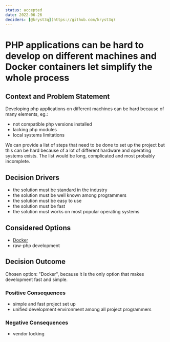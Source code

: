 ```yaml
---
status: accepted
date: 2022-06-26
deciders: [@kryst3q](https://github.com/kryst3q)
---
```

# PHP applications can be hard to develop on different machines and Docker containers let simplify the whole process

## Context and Problem Statement

Developing php applications on different machines can be hard because of many elements, eg.:

- not compatible php versions installed
- lacking php modules
- local systems limitations

We can provide a list of steps that need to be done to set up the project but this can be hard because of a lot of different hardware and operating systems exists.
The list would be long, complicated and most probably incomplete.

## Decision Drivers

* the solution must be standard in the industry
* the solution must be well known among programmers
* the solution must be easy to use
* the solution must be fast
* the solution must works on most popular operating systems

## Considered Options

* [Docker](https://www.docker.com/)
* raw-php development

## Decision Outcome

Chosen option: "Docker", because
it is the only option that makes development fast and simple.

### Positive Consequences

* simple and fast project set up
* unified development environment among all project programmers

### Negative Consequences

* vendor locking

